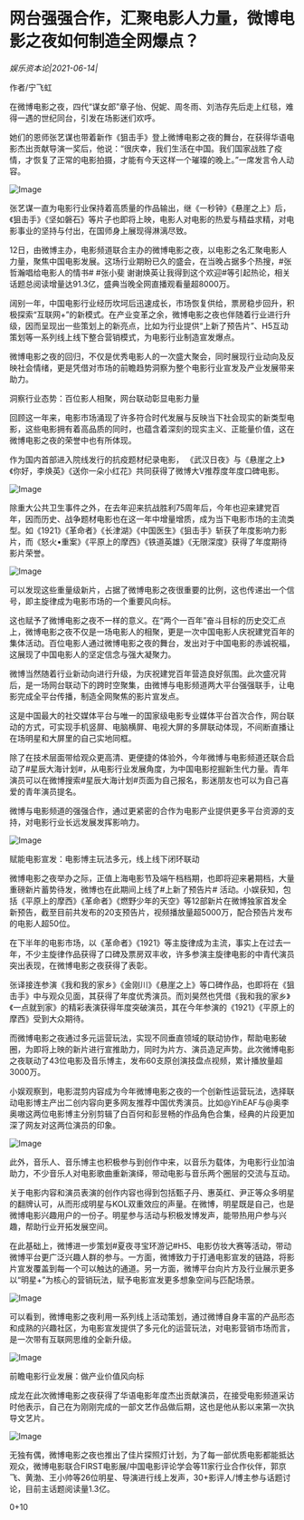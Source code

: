 # 网台强强合作，汇聚电影人力量，微博电影之夜如何制造全网爆点？

*娱乐资本论|2021-06-14|*

作者/宁飞虹

在微博电影之夜，四代“谋女郎”章子怡、倪妮、周冬雨、刘浩存先后走上红毯，难得一遇的世纪同台，引发在场影迷们欢呼。

她们的恩师张艺谋也带着新作《狙击手》登上微博电影之夜的舞台，在获得华语电影杰出贡献导演一奖后，他说：“很庆幸，我们生活在中国。我们国家战胜了疫情，才恢复了正常的电影拍摄，才能有今天这样一个璀璨的晚上。”一席发言令人动容。

![Image](https://mmbiz.qpic.cn/mmbiz_png/jNZszpkibXx9zqMF2RRgr4DTON6GT5SDte9GPrjntojmC8NfLj3dHstdnhQAa3iaktsc8S1tGAGNNZiaPdibrRbcGQ/640?wx_fmt=png&tp=webp&wxfrom=5&wx_lazy=1&wx_co=1)

张艺谋一直为电影行业保持着高质量的作品输出，继《一秒钟》《悬崖之上》后，《狙击手》《坚如磐石》等片子也即将上映，电影人对电影的热爱与精益求精，对电影事业的坚持与付出，在国师身上展现得淋漓尽致。

12日，由微博主办，电影频道联合主办的微博电影之夜，以电影之名汇聚电影人力量，聚焦中国电影发展。这场行业期盼已久的盛会，在当晚占据多个热搜，#张哲瀚唱给电影人的情书# #张小斐 谢谢焕英让我得到这个欢迎#等引起热论，相关话题总阅读增量达91.3亿，盛典当晚全网直播观看量超8000万。

阔别一年，中国电影行业经历坎坷后迅速成长，市场恢复供给，票房稳步回升，积极探索“互联网+”的新模式。在产业变革之余，微博电影之夜也伴随着行业进行升级，因而呈现出一些策划上的新亮点，比如为行业提供“上新了预告片”、H5互动策划等一系列线上线下整合营销模式，为电影行业制造宣发爆点。

微博电影之夜的回归，不仅是优秀电影人的一次盛大聚会，同时展现行业动向及反映社会情绪，更是凭借对市场的前瞻趋势洞察为整个电影行业宣发及产业发展带来助力。

洞察行业态势：百位影人相聚，网台联动彰显电影力量

回顾这一年来，电影市场涌现了许多符合时代发展与反映当下社会现实的新类型电影，这些电影拥有着高品质的同时，也蕴含着深刻的现实主义、正能量价值，这在微博电影之夜的荣誉中也有所体现。

作为国内首部进入院线发行的抗疫题材纪录电影， 《武汉日夜》与《悬崖之上》《你好，李焕英》《送你一朵小红花》共同获得了微博大V推荐度年度口碑电影。

![Image](https://mmbiz.qpic.cn/mmbiz_png/jNZszpkibXx9zqMF2RRgr4DTON6GT5SDtHWuwxxwGqPRkL2cCp4Ws9s3fr4a6Jy0DpgJmmMpRE4kY5a2BOxTt6A/640?wx_fmt=png&tp=webp&wxfrom=5&wx_lazy=1&wx_co=1)

除重大公共卫生事件之外，在去年迎来抗战胜利75周年后，今年也迎来建党百年，因而历史、战争题材电影也在这一年中增量增质，成为当下电影市场的主流类型。如《1921》《革命者》《长津湖》《中国医生》《狙击手》斩获了年度影响力影片，而《怒火•重案》《平原上的摩西》《铁道英雄》《无限深度》获得了年度期待影片荣誉。

![Image](https://mmbiz.qpic.cn/mmbiz_png/jNZszpkibXx9zqMF2RRgr4DTON6GT5SDt9fl6nm6jtyOMbsHIlS58udXWibwibjFfTzCGfHlvStc44iawnvaXCK6Xg/640?wx_fmt=png&tp=webp&wxfrom=5&wx_lazy=1&wx_co=1)

可以发现这些重量级新片，占据了微博电影之夜很重要的比例，这也传递出一个信号，即主旋律成为电影市场的一个重要风向标。

这也赋予了微博电影之夜不一样的意义。在“两个一百年”奋斗目标的历史交汇点上，微博电影之夜不仅是一场电影人的相聚，更是一次中国电影人庆祝建党百年的集体活动。百位电影人通过微博电影之夜的舞台，发出对于中国电影的赤诚祝福，这展现了中国电影人的坚定信念与强大凝聚力。

微博当然随着行业新动向进行升级，为庆祝建党百年营造良好氛围。此次盛况背后，是一场网台联动下的跨时空聚集，由微博与电影频道两大平台强强联手，让电影完成全平台传播，制造全网聚焦的影片宣发点。

这是中国最大的社交媒体平台与唯一的国家级电影专业媒体平台首次合作，网台联动的方式，可实现手机竖屏、电脑横屏、电视大屏的多屏联动体现，不间断直播让在场明星和大屏里的自己实地同框。

除了在技术层面带给观众更高清、更便捷的体验外，今年微博与电影频道还联合启动了#星辰大海计划#，从电影行业发展角度，为中国电影挖掘新生代力量。青年演员可以在微博搜索#星辰大海计划#页面为自己报名，影迷朋友也可以为自己喜爱的青年演员提名。

微博与电影频道的强强合作，通过更紧密的合作为电影产业提供更多平台资源的支持，对电影行业长远发展发挥影响力。

![Image](https://mmbiz.qpic.cn/mmbiz_png/jNZszpkibXx8r0eeusveAtyj98pKeBEz7ejDSZf97dAE3mMYqSpwDp0blV0YsOONibSOjLz8EycRV8uxj7xc8QIg/640?wx_fmt=png&tp=webp&wxfrom=5&wx_lazy=1&wx_co=1)

赋能电影宣发：电影博主玩法多元，线上线下闭环联动

微博电影之夜举办之际，正值上海电影节及端午档档期，也即将迎来暑期档，大量重磅新片蓄势待发，微博也在此期间上线了#上新了预告片# 活动。小娱获知，包括《平原上的摩西》《革命者》《燃野少年的天空》等12部新片在微博独家首发全新预告，截至目前共发布的20支预告片，视频播放量超5000万，配合预告片发布的电影人超50位。

在下半年的电影市场，以《革命者》《1921》等主旋律成为主流，事实上在过去一年，不少主旋律作品获得了口碑及票房双丰收，许多参演主旋律电影的中青代演员突出表现，在微博电影之夜获得了表彰。

张译接连参演《我和我的家乡》《金刚川》《悬崖之上》等口碑作品，也即将在《狙击手》中与观众见面，其获得了年度优秀演员。而刘昊然也凭借《我和我的家乡》《一点就到家》的精彩表演获得年度突破演员，其在今年参演的《1921》《平原上的摩西》受到大众期待。

而微博电影之夜通过多元运营玩法，实现不同垂直领域的联动协作，帮助电影破圈，为即将上映的新片进行宣推助力，同时为片方、演员造足声势。此次微博电影之夜联动了43位电影及音乐博主，发布60支原创演技盘点视频，累计播放量超3000万。

小娱观察到，电影混剪内容成为今年微博电影之夜的一个创新性运营玩法，选择联动电影博主产出二创内容向更多网友推荐中国优秀演员。比如@YihEAF与@奥李奥嗷这两位电影博主分别剪辑了白百何和彭昱畅的作品角色合集，经典的片段更加深了网友对这两位演员的印象。

![Image](https://mmbiz.qpic.cn/mmbiz_png/jNZszpkibXx9zqMF2RRgr4DTON6GT5SDtwwIkDkBaicKbla1KbMjbsHP2ZutpCTMX3KyCLiagTENKkibW2Z2MDaEOQ/640?wx_fmt=png&tp=webp&wxfrom=5&wx_lazy=1&wx_co=1)

此外，音乐人、音乐博主也积极参与到创作中来，以音乐为载体，为电影行业加油助力，不少音乐人对电影歌曲重新演绎，带动电影与音乐两个圈层的交流与互动。

关于电影内容和演员表演的创作内容也得到包括甄子丹、惠英红、尹正等众多明星的翻牌认可，从而形成明星与KOL双重效应的声量。在微博，明星既是自己，也是微博电影兴趣用户的一份子。明星参与活动与积极发博发声，能带热用户参与兴趣，帮助行业开拓发展空间。

在此基础上，微博进一步策划#夏夜寻宝环游记#H5、电影仿妆大赛等活动，带动微博平台更广泛兴趣人群的参与。一方面，微博致力于打通电影宣发的链路，将影片宣发覆盖到每一个可以触达的通道。另一方面，微博平台向片方及行业展示更多以“明星+”为核心的营销玩法，赋予电影宣发更多想象空间与匹配场景。

![Image](https://mmbiz.qpic.cn/mmbiz_png/jNZszpkibXx9zqMF2RRgr4DTON6GT5SDtYibrogXTcZdDuX6V9pQcIIwCCsY4DzvGBTH6oDlL5ZXKzdAU1T8Qo5w/640?wx_fmt=png&tp=webp&wxfrom=5&wx_lazy=1&wx_co=1)

可以看到，微博电影之夜利用一系列线上活动策划，通过微博自身丰富的产品形态和成熟的兴趣社区，为电影宣发提供了多元化的运营玩法，对电影营销市场而言，是一次带有互联网思维的全新升级。

![Image](https://mmbiz.qpic.cn/mmbiz_png/jNZszpkibXx8r0eeusveAtyj98pKeBEz7gMbSIRF8ujdpJibC3CLgiaEEY6kJq4YuKUC4cv1ZG4kjEVEHhs35Zn3Q/640?wx_fmt=png&tp=webp&wxfrom=5&wx_lazy=1&wx_co=1)

前瞻电影行业发展：做产业价值风向标

成龙在此次微博电影之夜获得了华语电影年度杰出贡献演员，在接受电影频道采访时他表示，自己在为刚刚完成的一部文艺作品做后期，这也是他从影以来第一次执导文艺片。

![Image](https://mmbiz.qpic.cn/mmbiz_png/jNZszpkibXx9zqMF2RRgr4DTON6GT5SDtRZZmNY4kbISPV0rRH5tXKUzU3hicC6cqOyBESrGCovMM9GsCEbvgDnA/640?wx_fmt=png&tp=webp&wxfrom=5&wx_lazy=1&wx_co=1)

无独有偶，微博电影之夜也推出了佳片探照灯计划，为了每一部优质电影都能抵达观众，微博电影联合FIRST电影展/中国电影评论学会等11家行业合作伙伴，郭京飞、黄渤、王小帅等26位明星、导演进行线上发声，30+影评人/博主参与话题讨论，目前主话题阅读量1.3亿。

0+10

